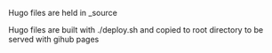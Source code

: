 Hugo files are held in _source

Hugo files are built with ./deploy.sh and copied to root directory to be served with gihub pages